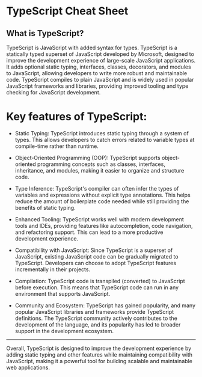 # TypeScript Cheat Sheet
<h2>What is TypeScript?</h2>
<p>TypeScript is JavaScript with added syntax for types. TypeScript is a statically typed superset of JavaScript developed by Microsoft, designed to improve the development experience of large-scale JavaScript applications. It adds optional static typing, interfaces, classes, decorators, and modules to JavaScript, allowing developers to write more robust and maintainable code. TypeScript compiles to plain JavaScript and is widely used in popular JavaScript frameworks and libraries, providing improved tooling and type checking for JavaScript development.</p>

<h1>Key features of TypeScript:</h1>


* Static Typing: 
TypeScript introduces static typing through a system of types. This allows developers to catch errors related to variable types at compile-time rather than runtime.

* Object-Oriented Programming (OOP): TypeScript supports object-oriented programming concepts such as classes, interfaces, inheritance, and modules, making it easier to organize and structure code.

* Type Inference: TypeScript's compiler can often infer the types of variables and expressions without explicit type annotations. This helps reduce the amount of boilerplate code needed while still providing the benefits of static typing.

* Enhanced Tooling: TypeScript works well with modern development tools and IDEs, providing features like autocompletion, code navigation, and refactoring support. This can lead to a more productive development experience.

* Compatibility with JavaScript: Since TypeScript is a superset of JavaScript, existing JavaScript code can be gradually migrated to TypeScript. Developers can choose to adopt TypeScript features incrementally in their projects.

* Compilation: TypeScript code is transpiled (converted) to JavaScript before execution. This means that TypeScript code can run in any environment that supports JavaScript.

* Community and Ecosystem: TypeScript has gained popularity, and many popular JavaScript libraries and frameworks provide TypeScript definitions. The TypeScript community actively contributes to the development of the language, and its popularity has led to broader support in the development ecosystem.

-------------------------------------------------------------
<p>Overall, TypeScript is designed to improve the development experience by adding static typing and other features while maintaining compatibility with JavaScript, making it a powerful tool for building scalable and maintainable web applications.</p>